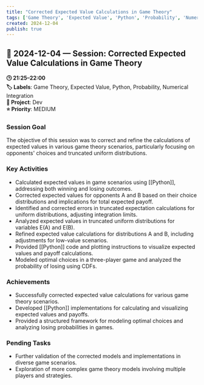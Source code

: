 ```yaml
---
title: "Corrected Expected Value Calculations in Game Theory"
tags: ['Game Theory', 'Expected Value', 'Python', 'Probability', 'Numerical Integration']
created: 2024-12-04
publish: true
---
```


## 📅 2024-12-04 — Session: Corrected Expected Value Calculations in Game Theory

**🕒 21:25–22:00**  
**🏷️ Labels**: Game Theory, Expected Value, Python, Probability, Numerical Integration  
**📂 Project**: Dev  
**⭐ Priority**: MEDIUM  


### Session Goal
The objective of this session was to correct and refine the calculations of expected values in various game theory scenarios, particularly focusing on opponents' choices and truncated uniform distributions.

### Key Activities
- Calculated expected values in game scenarios using [[Python]], addressing both winning and losing outcomes.
- Corrected expected values for opponents A and B based on their choice distributions and implications for total expected payoff.
- Identified and corrected errors in truncated expectation calculations for uniform distributions, adjusting integration limits.
- Analyzed expected values in truncated uniform distributions for variables E(A) and E(B).
- Refined expected value calculations for distributions A and B, including adjustments for low-value scenarios.
- Provided [[Python]] code and plotting instructions to visualize expected values and payoff calculations.
- Modeled optimal choices in a three-player game and analyzed the probability of losing using CDFs.

### Achievements
- Successfully corrected expected value calculations for various game theory scenarios.
- Developed [[Python]] implementations for calculating and visualizing expected values and payoffs.
- Provided a structured framework for modeling optimal choices and analyzing losing probabilities in games.

### Pending Tasks
- Further validation of the corrected models and implementations in diverse game scenarios.
- Exploration of more complex game theory models involving multiple players and strategies.
